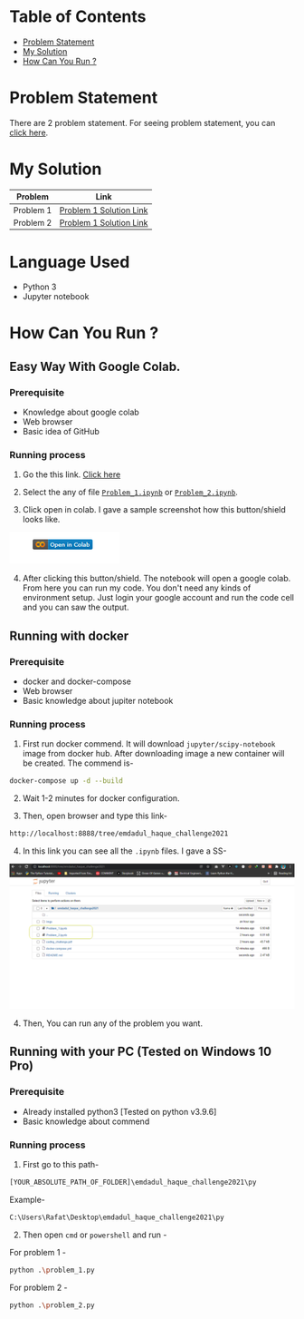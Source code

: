  # Table of Contents
 
- [Problem Statement](#Problem-Statement)
- [My Solution](#My-Solution)
- [How Can You Run ?](#How-Can-You-Run)
    <!-- - [Team Management Process](#Team-Management-Process)
    - [Upcoming / Ongoing](#Upcoming--Ongoing)
    - [Completed / Continuous Development](#Completed--Continuous-Development) -->



# Problem Statement

There are 2 problem statement. For seeing problem statement, you can [click here](./coding_challenge.pdf). 

# My Solution 

| Problem      | Link |
| ----------- | ----------- |
| Problem 1      | [Problem 1  Solution Link](./Problem_1.ipynb)       |
| Problem 2      | [Problem 1  Solution Link](./Problem_2.ipynb)       |

# Language Used

* Python 3
* Jupyter notebook

# How Can You Run ?

## Easy Way With Google Colab.

### Prerequisite 

* Knowledge about google colab
* Web browser
* Basic idea of GitHub

### Running process 
1. Go the this link. [Click here](https://github.com/Rafat97/rafat97-content-static/tree/main/Notebook/emdadul_haque_challenge2021)

2. Select the any of file [`Problem_1.ipynb`]((./Problem_1.ipynb)) or [`Problem_2.ipynb`]((./Problem_2.ipynb)).

3. Click open in colab. I gave a sample screenshot how this button/shield looks like. 

![Click here](./imgs/1.png)

4. After clicking this button/shield. The notebook will open a google colab. From here you can run my code. You don't need any kinds of environment setup. Just login your google account and run the code cell and you can saw the output.


## Running with docker

### Prerequisite 

* docker and docker-compose
* Web browser
* Basic knowledge about jupiter notebook

### Running process 
1. First run docker commend. It will download `jupyter/scipy-notebook` image from docker hub. After downloading image a new container will be created. The commend is-

```bash
docker-compose up -d --build
```

2. Wait 1-2 minutes for docker configuration.

3. Then, open browser and type this link-

```bash
http://localhost:8888/tree/emdadul_haque_challenge2021
```

4. In this link you can see all the `.ipynb` files. I gave a SS-

![Click here](./imgs/2.png)


4. Then, You can run any of the problem you want. 


## Running with your PC (Tested on Windows 10 Pro)

### Prerequisite 

* Already installed python3 [Tested on python v3.9.6]
* Basic knowledge about commend

### Running process 
1. First go to this path-
```bash
[YOUR_ABSOLUTE_PATH_OF_FOLDER]\emdadul_haque_challenge2021\py
```
Example-
```bash
C:\Users\Rafat\Desktop\emdadul_haque_challenge2021\py
```

2. Then open `cmd` or `powershell` and run -

For problem 1 -
```bash
python .\problem_1.py
```

For problem 2 -
```bash
python .\problem_2.py
```

